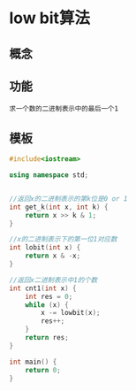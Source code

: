 # low bit算法
## 概念

## 功能
    求一个数的二进制表示中的最后一个1
## 模板
```cpp
#include<iostream>

using namespace std;


//返回x的二进制表示的第k位是0 or 1
int get_k(int x, int k) {
    return x >> k & 1;
}

//x的二进制表示下的第一位1对应数
int lobit(int x) {
    return x & -x;
}

//返回x二进制表示中1的个数
int cnt1(int x) {
    int res = 0;
    while (x) {
        x -= lowbit(x);
        res++;
    }
    return res;
}

int main() {
    return 0;
}
```
